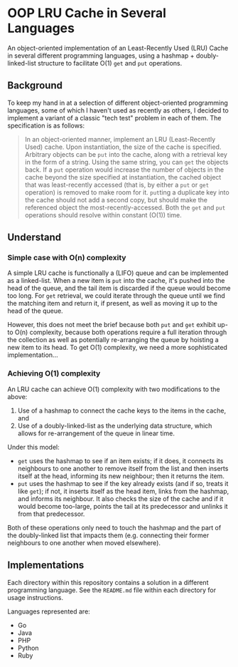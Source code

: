 # OOP LRU Cache in Several Languages

An object-oriented implementation of an Least-Recently Used (LRU) Cache in several different
programming languages, using a hashmap + doubly-linked-list structure to facilitate O(1) `get` and
`put` operations.

## Background

To keep my hand in at a selection of different object-oriented programming languages, some of which
I haven't used as recently as others, I decided to implement a variant of a classic "tech test"
problem in each of them. The specification is as follows:

> In an object-oriented manner, implement an LRU (Least-Recently Used) cache. Upon instantiation,
> the size of the cache is specified. Arbitrary objects can be `put` into the cache, along with a
> retrieval key in the form of a string. Using the same string, you can `get` the objects back.
> If a `put` operation would increase the number of objects in the cache beyond the size specified
> at instantiation, the cached object that was least-recently accessed (that is, by either a `put`
> or `get` operation) is removed to make room for it. `put`ting a duplicate key into the cache
> should not add a second copy, but should make the referenced object the most-recently-accessed.
> Both the `get` and `put` operations should resolve within constant (O(1)) time.

## Understand

### Simple case with O(n) complexity

A simple LRU cache is functionally a (LIFO) queue and can be implemented as a linked-list. When a
new item is `put` into the cache, it's pushed into the head of the queue, and the tail item is
discarded if the queue would become too long. For `get` retrieval, we could iterate through the
queue until we find the matching item and return it, if present, as well as moving it up to the
head of the queue.

However, this does not meet the brief because both `put` and `get` exhibit up-to O(n) complexity,
because both operations require a full iteration through the collection as well as potentially
re-arranging the queue by hoisting a new item to its head. To get O(1) complexity, we need a more
sophisticated implementation...

### Achieving O(1) complexity

An LRU cache can achieve O(1) complexity with two modifications to the above:

1. Use of a hashmap to connect the cache keys to the items in the cache, and
2. Use of a doubly-linked-list as the underlying data structure, which allows for re-arrangement
   of the queue in linear time.

Under this model:

- `get` uses the hashmap to see if an item exists; if it does, it connects its neighbours to one
  another to remove itself from the list and then inserts itself at the head, informing its new
  neighbour; then it returns the item.
- `put` uses the hashmap to see if the key already exists (and if so, treats it like `get`); if
  not, it inserts itself as the head item, links from the hashmap, and informs its neighbour. It
  also checks the size of the cache and if it would become too-large, points the tail at its
  predecessor and unlinks it from that predecessor.

Both of these operations only need to touch the hashmap and the part of the doubly-linked list
that impacts them (e.g. connecting their former neighbours to one another when moved elsewhere).

## Implementations

Each directory within this repository contains a solution in a different programming language. See
the `README.md` file within each directory for usage instructions.

Languages represented are:

- Go
- Java
- PHP
- Python
- Ruby
